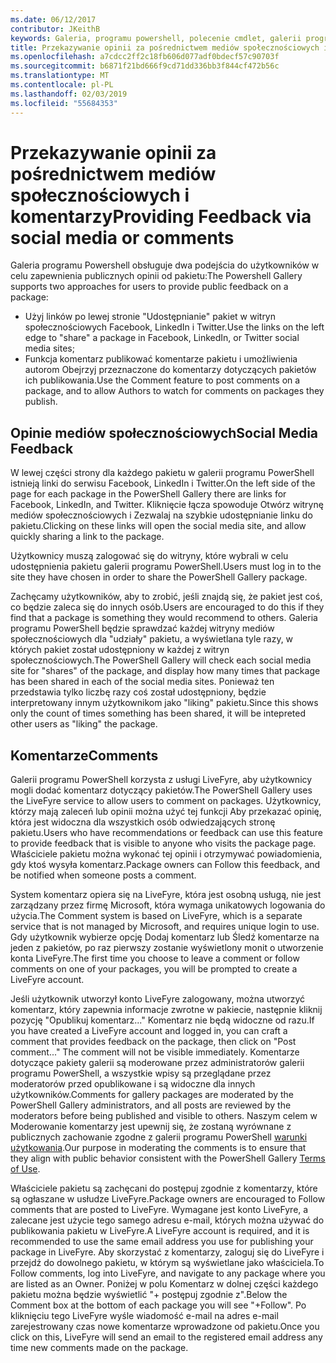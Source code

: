 ```yaml
---
ms.date: 06/12/2017
contributor: JKeithB
keywords: Galeria, programu powershell, polecenie cmdlet, galerii programu PowerShell
title: Przekazywanie opinii za pośrednictwem mediów społecznościowych i komentarzy
ms.openlocfilehash: a7cdcc2ff2c18fb606d077adf0bdecf57c90703f
ms.sourcegitcommit: b6871f21bd666f9cd71dd336bb3f844cf472b56c
ms.translationtype: MT
ms.contentlocale: pl-PL
ms.lasthandoff: 02/03/2019
ms.locfileid: "55684353"
---
```

# <a name="providing-feedback-via-social-media-or-comments"></a><span data-ttu-id="75397-103">Przekazywanie opinii za pośrednictwem mediów społecznościowych i komentarzy</span><span class="sxs-lookup"><span data-stu-id="75397-103">Providing Feedback via social media or comments</span></span>

<span data-ttu-id="75397-104">Galeria programu Powershell obsługuje dwa podejścia do użytkowników w celu zapewnienia publicznych opinii od pakietu:</span><span class="sxs-lookup"><span data-stu-id="75397-104">The Powershell Gallery supports two approaches for users to provide public feedback on a package:</span></span>

- <span data-ttu-id="75397-105">Użyj linków po lewej stronie "Udostępnianie" pakiet w witryn społecznościowych Facebook, LinkedIn i Twitter.</span><span class="sxs-lookup"><span data-stu-id="75397-105">Use the links on the left edge to "share" a package in Facebook, LinkedIn, or Twitter social media sites;</span></span>
- <span data-ttu-id="75397-106">Funkcja komentarz publikować komentarze pakietu i umożliwienia autorom Obejrzyj przeznaczone do komentarzy dotyczących pakietów ich publikowania.</span><span class="sxs-lookup"><span data-stu-id="75397-106">Use the Comment feature to post comments on a package, and to allow Authors to watch for comments on packages they publish.</span></span>

## <a name="social-media-feedback"></a><span data-ttu-id="75397-107">Opinie mediów społecznościowych</span><span class="sxs-lookup"><span data-stu-id="75397-107">Social Media Feedback</span></span>

<span data-ttu-id="75397-108">W lewej części strony dla każdego pakietu w galerii programu PowerShell istnieją linki do serwisu Facebook, LinkedIn i Twitter.</span><span class="sxs-lookup"><span data-stu-id="75397-108">On the left side of the page for each package in the PowerShell Gallery there are links for Facebook, LinkedIn, and Twitter.</span></span>
<span data-ttu-id="75397-109">Kliknięcie łącza spowoduje Otwórz witrynę mediów społecznościowych i Zezwalaj na szybkie udostępnianie linku do pakietu.</span><span class="sxs-lookup"><span data-stu-id="75397-109">Clicking on these links will open the social media site, and allow quickly sharing a link to the package.</span></span>

<span data-ttu-id="75397-110">Użytkownicy muszą zalogować się do witryny, które wybrali w celu udostępnienia pakietu galerii programu PowerShell.</span><span class="sxs-lookup"><span data-stu-id="75397-110">Users must log in to the site they have chosen in order to share the PowerShell Gallery package.</span></span>

<span data-ttu-id="75397-111">Zachęcamy użytkowników, aby to zrobić, jeśli znajdą się, że pakiet jest coś, co będzie zaleca się do innych osób.</span><span class="sxs-lookup"><span data-stu-id="75397-111">Users are encouraged to do this if they find that a package is something they would recommend to others.</span></span>
<span data-ttu-id="75397-112">Galeria programu PowerShell będzie sprawdzać każdej witryny mediów społecznościowych dla "udziały" pakietu, a wyświetlana tyle razy, w których pakiet został udostępniony w każdej z witryn społecznościowych.</span><span class="sxs-lookup"><span data-stu-id="75397-112">The PowerShell Gallery will check each social media site for "shares" of the package, and display how many times that package has been shared in each of the social media sites.</span></span>
<span data-ttu-id="75397-113">Ponieważ ten przedstawia tylko liczbę razy coś został udostępniony, będzie interpretowany innym użytkownikom jako "liking" pakietu.</span><span class="sxs-lookup"><span data-stu-id="75397-113">Since this shows only the count of times something has been shared, it will be intepreted other users as "liking" the package.</span></span>


## <a name="comments"></a><span data-ttu-id="75397-114">Komentarze</span><span class="sxs-lookup"><span data-stu-id="75397-114">Comments</span></span>

<span data-ttu-id="75397-115">Galerii programu PowerShell korzysta z usługi LiveFyre, aby użytkownicy mogli dodać komentarz dotyczący pakietów.</span><span class="sxs-lookup"><span data-stu-id="75397-115">The PowerShell Gallery uses the LiveFyre service to allow users to comment on packages.</span></span>
<span data-ttu-id="75397-116">Użytkownicy, którzy mają zaleceń lub opinii można użyć tej funkcji Aby przekazać opinię, która jest widoczna dla wszystkich osób odwiedzających stronę pakietu.</span><span class="sxs-lookup"><span data-stu-id="75397-116">Users who have recommendations or feedback can use this feature to provide feedback that is visible to anyone who visits the package page.</span></span>
<span data-ttu-id="75397-117">Właściciele pakietu można wykonać tej opinii i otrzymywać powiadomienia, gdy ktoś wysyła komentarz.</span><span class="sxs-lookup"><span data-stu-id="75397-117">Package owners can Follow this feedback, and be notified when someone posts a comment.</span></span>

<span data-ttu-id="75397-118">System komentarz opiera się na LiveFyre, która jest osobną usługą, nie jest zarządzany przez firmę Microsoft, która wymaga unikatowych logowania do użycia.</span><span class="sxs-lookup"><span data-stu-id="75397-118">The Comment system is based on LiveFyre, which is a separate service that is not managed by Microsoft, and requires unique login to use.</span></span>
<span data-ttu-id="75397-119">Gdy użytkownik wybierze opcję Dodaj komentarz lub Śledź komentarze na jeden z pakietów, po raz pierwszy zostanie wyświetlony monit o utworzenie konta LiveFyre.</span><span class="sxs-lookup"><span data-stu-id="75397-119">The first time you choose to leave a comment or follow comments on one of your packages, you will be prompted to create a LiveFyre account.</span></span>

<span data-ttu-id="75397-120">Jeśli użytkownik utworzył konto LiveFyre zalogowany, można utworzyć komentarz, który zapewnia informacje zwrotne w pakiecie, następnie kliknij pozycję "Opublikuj komentarz..." Komentarz nie będą widoczne od razu.</span><span class="sxs-lookup"><span data-stu-id="75397-120">If you have created a LiveFyre account and logged in, you can craft a comment that provides feedback on the package, then click on "Post comment..." The comment will not be visible immediately.</span></span>
<span data-ttu-id="75397-121">Komentarze dotyczące pakiety galerii są moderowane przez administratorów galerii programu PowerShell, a wszystkie wpisy są przeglądane przez moderatorów przed opublikowane i są widoczne dla innych użytkowników.</span><span class="sxs-lookup"><span data-stu-id="75397-121">Comments for gallery packages are moderated by the PowerShell Gallery administrators, and all posts are reviewed by the moderators before being published and visible to others.</span></span>
<span data-ttu-id="75397-122">Naszym celem w Moderowanie komentarzy jest upewnij się, że zostaną wyrównane z publicznych zachowanie zgodne z galerii programu PowerShell [warunki użytkowania](https://www.powershellgallery.com/policies/Terms).</span><span class="sxs-lookup"><span data-stu-id="75397-122">Our purpose in moderating the comments is to ensure that they align with public behavior consistent with the PowerShell Gallery [Terms of Use](https://www.powershellgallery.com/policies/Terms).</span></span>

<span data-ttu-id="75397-123">Właściciele pakietu są zachęcani do postępuj zgodnie z komentarzy, które są ogłaszane w usłudze LiveFyre.</span><span class="sxs-lookup"><span data-stu-id="75397-123">Package owners are encouraged to Follow comments that are posted to LiveFyre.</span></span>
<span data-ttu-id="75397-124">Wymagane jest konto LiveFyre, a zalecane jest użycie tego samego adresu e-mail, których można używać do publikowania pakietu w LiveFyre.</span><span class="sxs-lookup"><span data-stu-id="75397-124">A LiveFyre account is required, and it is recommended to use the same email address you use for publishing your package in LiveFyre.</span></span>
<span data-ttu-id="75397-125">Aby skorzystać z komentarzy, zaloguj się do LiveFyre i przejdź do dowolnego pakietu, w którym są wyświetlane jako właściciela.</span><span class="sxs-lookup"><span data-stu-id="75397-125">To Follow comments, log into LiveFyre, and navigate to any package where you are listed as an Owner.</span></span>
<span data-ttu-id="75397-126">Poniżej w polu Komentarz w dolnej części każdego pakietu można będzie wyświetlić "+ postępuj zgodnie z".</span><span class="sxs-lookup"><span data-stu-id="75397-126">Below the Comment box at the bottom of each package you will see "+Follow".</span></span>
<span data-ttu-id="75397-127">Po kliknięciu tego LiveFyre wyśle wiadomość e-mail na adres e-mail zarejestrowany czas nowe komentarze wprowadzone od pakietu.</span><span class="sxs-lookup"><span data-stu-id="75397-127">Once you click on this, LiveFyre will send an email to the registered email address any time new comments made on the package.</span></span>
